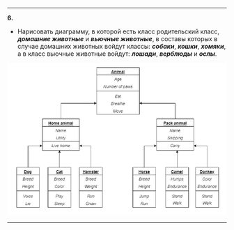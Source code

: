 _____
**6.**  
- Нарисовать диаграмму, в которой есть класс родительский класс, ***домашние животные*** и ***вьючные животные***, в составы которых в случае домашних
животных войдут классы: ***собаки***, ***кошки***, ***хомяки***, а в класс вьючные животные войдут: ***лошади***, ***верблюды*** и ***ослы***.

![Скриншот 6](Scheme.png)
_____